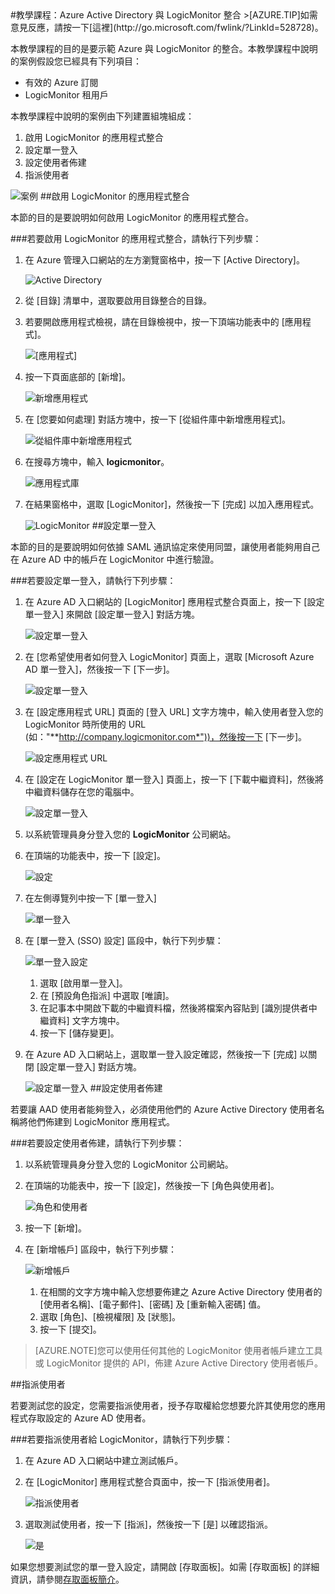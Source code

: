 <properties pageTitle="教學課程：Azure Active Directory 與 LogicMonitor 整合 | Microsoft Azure" description="了解如何使用 LogicMonitor 搭配 Azure Active Directory 來啟用單一登入、自動化佈建和更多功能！" services="active-directory" authors="MarkusVi"  documentationCenter="na" manager="stevenpo"/>
<tags ms.service="active-directory" ms.devlang="na" ms.topic="article" ms.tgt_pltfrm="na" ms.workload="identity" ms.date="08/01/2015" ms.author="markvi" />
#教學課程：Azure Active Directory 與 LogicMonitor 整合
>[AZURE.TIP]如需意見反應，請按一下[這裡](http://go.microsoft.com/fwlink/?LinkId=528728)。
  
本教學課程的目的是要示範 Azure 與 LogicMonitor 的整合。本教學課程中說明的案例假設您已經具有下列項目：

-   有效的 Azure 訂閱
-   LogicMonitor 租用戶
  
本教學課程中說明的案例由下列建置組塊組成：

1.  啟用 LogicMonitor 的應用程式整合
2.  設定單一登入
3.  設定使用者佈建
4.  指派使用者

![案例](./media/active-directory-saas-logicmonitor-tutorial/IC790045.png "案例")
##啟用 LogicMonitor 的應用程式整合
  
本節的目的是要說明如何啟用 LogicMonitor 的應用程式整合。

###若要啟用 LogicMonitor 的應用程式整合，請執行下列步驟：

1.  在 Azure 管理入口網站的左方瀏覽窗格中，按一下 [Active Directory]。

    ![Active Directory](./media/active-directory-saas-logicmonitor-tutorial/IC700993.png "Active Directory")

2.  從 [目錄] 清單中，選取要啟用目錄整合的目錄。

3.  若要開啟應用程式檢視，請在目錄檢視中，按一下頂端功能表中的 [應用程式]。

    ![[應用程式]](./media/active-directory-saas-logicmonitor-tutorial/IC700994.png "[應用程式]")

4.  按一下頁面底部的 [新增]。

    ![新增應用程式](./media/active-directory-saas-logicmonitor-tutorial/IC749321.png "新增應用程式")

5.  在 [您要如何處理] 對話方塊中，按一下 [從組件庫中新增應用程式]。

    ![從組件庫中新增應用程式](./media/active-directory-saas-logicmonitor-tutorial/IC749322.png "從組件庫中新增應用程式")

6.  在搜尋方塊中，輸入 **logicmonitor**。

    ![應用程式庫](./media/active-directory-saas-logicmonitor-tutorial/IC790046.png "應用程式庫")

7.  在結果窗格中，選取 [LogicMonitor]，然後按一下 [完成] 以加入應用程式。

    ![LogicMonitor](./media/active-directory-saas-logicmonitor-tutorial/IC790047.png "LogicMonitor")
##設定單一登入
  
本節的目的是要說明如何依據 SAML 通訊協定來使用同盟，讓使用者能夠用自己在 Azure AD 中的帳戶在 LogicMonitor 中進行驗證。

###若要設定單一登入，請執行下列步驟：

1.  在 Azure AD 入口網站的 [LogicMonitor] 應用程式整合頁面上，按一下 [設定單一登入] 來開啟 [設定單一登入] 對話方塊。

    ![設定單一登入](./media/active-directory-saas-logicmonitor-tutorial/IC790048.png "設定單一登入")

2.  在 [您希望使用者如何登入 LogicMonitor] 頁面上，選取 [Microsoft Azure AD 單一登入]，然後按一下 [下一步]。

    ![設定單一登入](./media/active-directory-saas-logicmonitor-tutorial/IC790049.png "設定單一登入")

3.  在 [設定應用程式 URL] 頁面的 [登入 URL] 文字方塊中，輸入使用者登入您的 LogicMonitor 時所使用的 URL (如："**http://company.logicmonitor.com*"))，然後按一下 [下一步]。

    ![設定應用程式 URL](./media/active-directory-saas-logicmonitor-tutorial/IC790050.png "設定應用程式 URL")

4.  在 [設定在 LogicMonitor 單一登入] 頁面上，按一下 [下載中繼資料]，然後將中繼資料儲存在您的電腦中。

    ![設定單一登入](./media/active-directory-saas-logicmonitor-tutorial/IC790051.png "設定單一登入")

5.  以系統管理員身分登入您的 **LogicMonitor** 公司網站。

6.  在頂端的功能表中，按一下 [設定]。

    ![設定](./media/active-directory-saas-logicmonitor-tutorial/IC790052.png "設定")

7.  在左側導覽列中按一下 [單一登入]

    ![單一登入](./media/active-directory-saas-logicmonitor-tutorial/IC790053.png "單一登入")

8.  在 [單一登入 (SSO) 設定] 區段中，執行下列步驟：

    ![單一登入設定](./media/active-directory-saas-logicmonitor-tutorial/IC790054.png "單一登入設定")

    1.  選取 [啟用單一登入]。
    2.  在 [預設角色指派] 中選取 [唯讀]。
    3.  在記事本中開啟下載的中繼資料檔，然後將檔案內容貼到 [識別提供者中繼資料] 文字方塊中。
    4.  按一下 [儲存變更]。

9.  在 Azure AD 入口網站上，選取單一登入設定確認，然後按一下 [完成] 以關閉 [設定單一登入] 對話方塊。

    ![設定單一登入](./media/active-directory-saas-logicmonitor-tutorial/IC790055.png "設定單一登入")
##設定使用者佈建
  
若要讓 AAD 使用者能夠登入，必須使用他們的 Azure Active Directory 使用者名稱將他們佈建到 LogicMonitor 應用程式。

###若要設定使用者佈建，請執行下列步驟：

1.  以系統管理員身分登入您的 LogicMonitor 公司網站。

2.  在頂端的功能表中，按一下 [設定]，然後按一下 [角色與使用者]。

    ![角色和使用者](./media/active-directory-saas-logicmonitor-tutorial/IC790056.png "角色和使用者")

3.  按一下 [新增]。

4.  在 [新增帳戶] 區段中，執行下列步驟：

    ![新增帳戶](./media/active-directory-saas-logicmonitor-tutorial/IC790057.png "新增帳戶")

    1.  在相關的文字方塊中輸入您想要佈建之 Azure Active Directory 使用者的 [使用者名稱]、[電子郵件]、[密碼] 及 [重新輸入密碼] 值。
    2.  選取 [角色]、[檢視權限] 及 [狀態]。
    3.  按一下 [提交]。

>[AZURE.NOTE]您可以使用任何其他的 LogicMonitor 使用者帳戶建立工具或 LogicMonitor 提供的 API，佈建 Azure Active Directory 使用者帳戶。

##指派使用者
  
若要測試您的設定，您需要指派使用者，授予存取權給您想要允許其使用您的應用程式存取設定的 Azure AD 使用者。

###若要指派使用者給 LogicMonitor，請執行下列步驟：

1.  在 Azure AD 入口網站中建立測試帳戶。

2.  在 [LogicMonitor] 應用程式整合頁面中，按一下 [指派使用者]。

    ![指派使用者](./media/active-directory-saas-logicmonitor-tutorial/IC790058.png "指派使用者")

3.  選取測試使用者，按一下 [指派]，然後按一下 [是] 以確認指派。

    ![是](./media/active-directory-saas-logicmonitor-tutorial/IC767830.png "是")
  
如果您想要測試您的單一登入設定，請開啟 [存取面板]。如需 [存取面板] 的詳細資訊，請參閱[存取面板簡介](https://msdn.microsoft.com/library/dn308586)。

<!---HONumber=August15_HO7-->